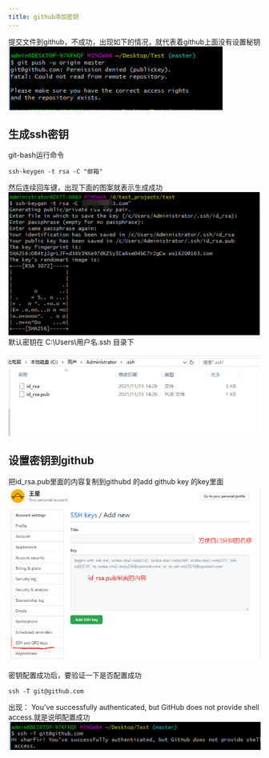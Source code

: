 ```yaml
---
title: github添加密钥
---
```


提交文件到github，不成功，出现如下的情况，就代表着github上面没有设置秘钥
![nossh](/assets/img/nossh.png)

## 生成ssh密钥
git-bash运行命令
```ssh
ssh-keygen -t rsa -C "邮箱"
```
然后连续回车键，出现下面的图案就表示生成成功
![sshbashcommand](/assets/img/sshbashcommand.png)
默认密钥在 C:\Users\用户名\.ssh 目录下

![ssh](/assets/img/ssh.png)

## 设置密钥到github
把id_rsa.pub里面的内容复制到githubd 的add github key 的key里面
![setKey](/assets/img/setKey.png)

密钥配置成功后，要验证一下是否配置成功

```ssh
ssh -T git@github.com   
```
出现： You've successfully authenticated, but GitHub does not provide shell access.就是说明配置成功
![yanzheng](/assets/img/yanzheng.png)

